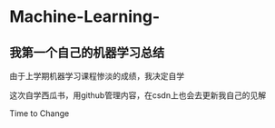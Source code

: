 # Machine-Learning-
## 我第一个自己的机器学习总结  
由于上学期机器学习课程惨淡的成绩，我决定自学  

这次自学西瓜书，用github管理内容，在csdn上也会去更新我自己的见解     

Time to Change
